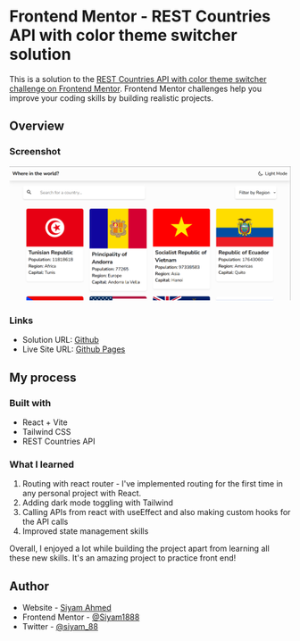 # Frontend Mentor - REST Countries API with color theme switcher solution

This is a solution to the [REST Countries API with color theme switcher challenge on Frontend Mentor](https://www.frontendmentor.io/challenges/rest-countries-api-with-color-theme-switcher-5cacc469fec04111f7b848ca). Frontend Mentor challenges help you improve your coding skills by building realistic projects.

## Overview

### Screenshot

![](./screenshot.png)

### Links

- Solution URL: [Github](https://github.com/siyam-eng/countries-api-react.git)
- Live Site URL: [Github Pages](https://siyam-eng.github.io/countries-api-react)

## My process

### Built with

- React + Vite
- Tailwind CSS
- REST Countries API

### What I learned

1. Routing with react router - I've implemented routing for the first time in any personal project with React.
2. Adding dark mode toggling with Tailwind
3. Calling APIs from react with useEffect and also making custom hooks for the API calls
4. Improved state management skills

Overall, I enjoyed a lot while building the project apart from learning all these new skills. It's an amazing project to practice front end!

## Author

- Website - [Siyam Ahmed](https://siyamahmed.com)
- Frontend Mentor - [@Siyam1888](https://www.frontendmentor.io/profile/Siyam1888)
- Twitter - [@siyam_88](https://www.twitter.com/siyam_88)
